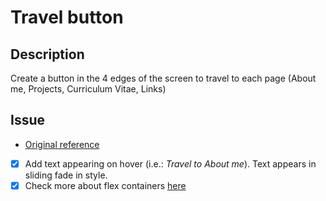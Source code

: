 # Travel button
## Description
Create a button in the 4 edges of the screen to travel to each page (About me, Projects, Curriculum Vitae, Links)

## Issue
- [Original reference](https://codepen.io/HektorW/pen/eJMMaR)

- [x] Add text appearing on hover (i.e.: *Travel to About me*). Text appears in sliding fade in style.
- [x] Check more about flex containers [here](https://www.youtube.com/watch?v=u044iM9xsWU)